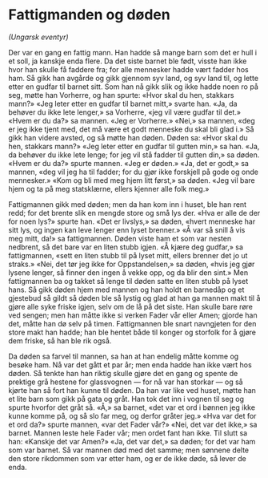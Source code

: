 # Fattigmanden og døden
*(Ungarsk eventyr)*

Der var en gang en fattig mann. Han hadde så mange barn som det er hull i et soll, ja kanskje enda flere. Da det siste barnet ble født, visste han ikke hvor han skulle få faddere fra; for alle mennesker hadde vært fadder hos ham. Så gikk han avgårde og gikk gjennom syv land, og syv land til, og lette etter en gudfar til barnet sitt. Som han nå gikk slik og ikke hadde noen ro på seg, møtte han Vorherre, og han spurte: «Hvor skal du hen, stakkars mann?» «Jeg leter etter en gudfar til barnet mitt,» svarte han. «Ja, da behøver du ikke lete lenger,» sa Vorherre, «jeg vil være gudfar til det.» «Hvem er du da?» sa mannen. «Jeg er Vorherre.» «Nei,» sa mannen, «deg er jeg ikke tjent med, det må være et godt menneske du skal bli glad i.» Så gikk han videre avsted, og så møtte han døden. Døden sa: «Hvor skal du hen, stakkars mann?» «Jeg leter etter en gudfar til gutten min,» sa han. «Ja, da behøver du ikke lete lenge; for jeg vil stå fadder til gutten din,» sa døden. «Hvem er du da?» spurte mannen. «Jeg er døden.» «Ja, det er godt,» sa mannen, «deg vil jeg ha til fadder; for du gjør ikke forskjell på gode og onde mennesker.» «Kom og bli med meg hjem litt først,» sa døden. «Jeg vil bare hjem og ta på meg statsklærne, ellers kjenner alle folk meg.»

Fattigmannen gikk med døden; men da han kom inn i huset, ble han rent redd; for det brente slik en mengde store og små lys der. «Hva er alle de der for noen lys?» spurte han. «Det er livslys,» sa døden, «hvert menneske har sitt lys, og ingen kan leve lenger enn lyset brenner.» «Å var så snill å vis meg mitt, da!» sa fattigmannen. Døden viste ham et som var nesten nedbrent, så det bare var en liten stubb igjen. «Å kjære deg gudfar,» sa fattigmannen, «sett en liten stubb til på lyset mitt, ellers brenner det jo ut straks.» «Nei, det tør jeg ikke for Oppstandelsen,» sa døden, «hvis jeg gjør lysene lenger, så finner den ingen å vekke opp, og da blir den sint.» Men fattigmannen ba og takket så lenge til døden satte en liten stubb på lyset hans. Så gikk døden hjem med mannen og han holdt en barnedåp og et gjestebud så gildt så døden ble så lystig og glad at han ga mannen makt til å gjøre alle syke friske igjen, selv om de lå på det siste. Han skulle bare røre ved sengen; men han måtte ikke si verken Fader vår eller Amen; gjorde han det, måtte han dø selv på timen. Fattigmannen ble snart navngjeten for den store makt han hadde; han ble hentet både til konger og storfolk for å gjøre dem friske, så han ble rik også.

Da døden sa farvel til mannen, sa han at han endelig måtte komme og besøke ham. Nå var det gått et par år; men enda hadde han ikke vært hos døden. Så tenkte han han riktig skulle gjøre det en gang og spente de prektige grå hestene for glassvognen — for nå var han storkar — og så kjørte han så fort han kunne til døden. Da han var like ved huset, møtte han et lite barn som gikk på gata og gråt. Han tok det inn i vognen til seg og spurte hvorfor det gråt så. «Å,» sa barnet, «det var et ord i bønnen jeg ikke kunne komme på, og så slo far meg, og derfor gråter jeg.» «Hva var det for et ord da?» spurte mannen, «var det Fader vår?» «Nei, det var det ikke,» sa barnet. Mannen leste hele Fader vår; men ordet fant han ikke. Til slutt sa han: «Kanskje det var Amen?» «Ja, det var det,» sa døden; for det var ham som var barnet. Så var mannen død med det samme; men sønnene delte den store rikdommen som var etter ham, og er de ikke døde, så lever de enda.